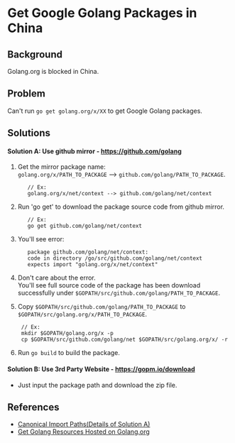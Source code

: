 # Get Google Golang Packages in China

## Background

Golang.org is blocked in China.

## Problem

Can't run `go get golang.org/x/XX` to get Google Golang packages.

## Solutions

#### Solution A: Use github mirror - <https://github.com/golang>
  1. Get the mirror package name:  
     `golang.org/x/PATH_TO_PACKAGE`  --> `github.com/golang/PATH_TO_PACKAGE`.  
     
            // Ex:
            golang.org/x/net/context --> github.com/golang/net/context
  2. Run 'go get' to download the package source code from github mirror.
  
            // Ex:
            go get github.com/golang/net/context

  3. You'll see error:

            package github.com/golang/net/context: 
            code in directory /go/src/github.com/golang/net/context
            expects import "golang.org/x/net/context"

  4. Don't care about the error.  
     You'll see full source code of the package has been download successfully under `$GOPATH/src/github.com/golang/PATH_TO_PACKAGE`.

  5. Copy `$GOPATH/src/github.com/golang/PATH_TO_PACKAGE` to `$GOPATH/src/golang.org/x/PATH_TO_PACKAGE`.  

          // Ex:
          mkdir $GOPATH/golang.org/x -p
          cp $GOPATH/src/github.com/golang/net $GOPATH/src/golang.org/x/ -r

  6. Run `go build` to build the package.

#### Solution B: Use 3rd Party Website - <https://gopm.io/download>
* Just input the package path and download the zip file.

## References
* [Canonical Import Paths(Details of Solution A)](https://github.com/northbright/Notes/blob/master/Golang/package/canonical_import_paths.md)
* [Get Golang Resources Hosted on Golang.org](https://github.com/northbright/bookmarks/blob/master/dev/golang/china/fanqiang/README.md)